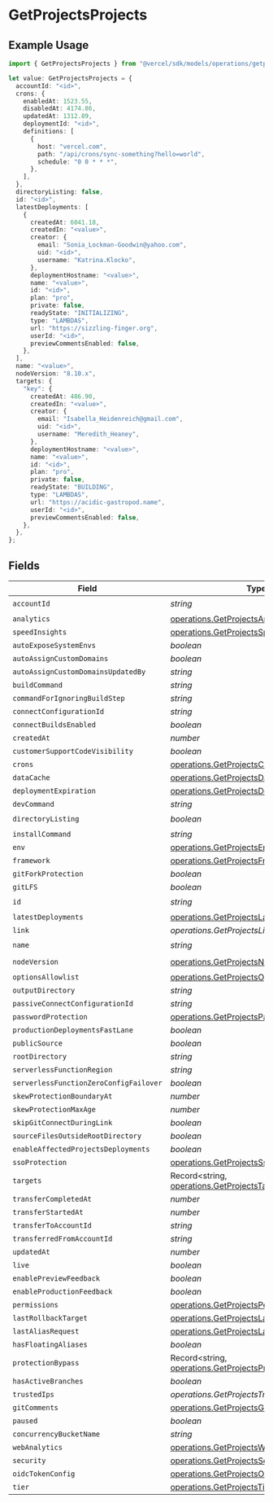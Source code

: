 # GetProjectsProjects

## Example Usage

```typescript
import { GetProjectsProjects } from "@vercel/sdk/models/operations/getprojects.js";

let value: GetProjectsProjects = {
  accountId: "<id>",
  crons: {
    enabledAt: 1523.55,
    disabledAt: 4174.86,
    updatedAt: 1312.89,
    deploymentId: "<id>",
    definitions: [
      {
        host: "vercel.com",
        path: "/api/crons/sync-something?hello=world",
        schedule: "0 0 * * *",
      },
    ],
  },
  directoryListing: false,
  id: "<id>",
  latestDeployments: [
    {
      createdAt: 6041.18,
      createdIn: "<value>",
      creator: {
        email: "Sonia_Lockman-Goodwin@yahoo.com",
        uid: "<id>",
        username: "Katrina.Klocko",
      },
      deploymentHostname: "<value>",
      name: "<value>",
      id: "<id>",
      plan: "pro",
      private: false,
      readyState: "INITIALIZING",
      type: "LAMBDAS",
      url: "https://sizzling-finger.org",
      userId: "<id>",
      previewCommentsEnabled: false,
    },
  ],
  name: "<value>",
  nodeVersion: "8.10.x",
  targets: {
    "key": {
      createdAt: 486.90,
      createdIn: "<value>",
      creator: {
        email: "Isabella_Heidenreich@gmail.com",
        uid: "<id>",
        username: "Meredith_Heaney",
      },
      deploymentHostname: "<value>",
      name: "<value>",
      id: "<id>",
      plan: "pro",
      private: false,
      readyState: "BUILDING",
      type: "LAMBDAS",
      url: "https://acidic-gastropod.name",
      userId: "<id>",
      previewCommentsEnabled: false,
    },
  },
};
```

## Fields

| Field                                                                                                            | Type                                                                                                             | Required                                                                                                         | Description                                                                                                      |
| ---------------------------------------------------------------------------------------------------------------- | ---------------------------------------------------------------------------------------------------------------- | ---------------------------------------------------------------------------------------------------------------- | ---------------------------------------------------------------------------------------------------------------- |
| `accountId`                                                                                                      | *string*                                                                                                         | :heavy_check_mark:                                                                                               | N/A                                                                                                              |
| `analytics`                                                                                                      | [operations.GetProjectsAnalytics](../../models/operations/getprojectsanalytics.md)                               | :heavy_minus_sign:                                                                                               | N/A                                                                                                              |
| `speedInsights`                                                                                                  | [operations.GetProjectsSpeedInsights](../../models/operations/getprojectsspeedinsights.md)                       | :heavy_minus_sign:                                                                                               | N/A                                                                                                              |
| `autoExposeSystemEnvs`                                                                                           | *boolean*                                                                                                        | :heavy_minus_sign:                                                                                               | N/A                                                                                                              |
| `autoAssignCustomDomains`                                                                                        | *boolean*                                                                                                        | :heavy_minus_sign:                                                                                               | N/A                                                                                                              |
| `autoAssignCustomDomainsUpdatedBy`                                                                               | *string*                                                                                                         | :heavy_minus_sign:                                                                                               | N/A                                                                                                              |
| `buildCommand`                                                                                                   | *string*                                                                                                         | :heavy_minus_sign:                                                                                               | N/A                                                                                                              |
| `commandForIgnoringBuildStep`                                                                                    | *string*                                                                                                         | :heavy_minus_sign:                                                                                               | N/A                                                                                                              |
| `connectConfigurationId`                                                                                         | *string*                                                                                                         | :heavy_minus_sign:                                                                                               | N/A                                                                                                              |
| `connectBuildsEnabled`                                                                                           | *boolean*                                                                                                        | :heavy_minus_sign:                                                                                               | N/A                                                                                                              |
| `createdAt`                                                                                                      | *number*                                                                                                         | :heavy_minus_sign:                                                                                               | N/A                                                                                                              |
| `customerSupportCodeVisibility`                                                                                  | *boolean*                                                                                                        | :heavy_minus_sign:                                                                                               | N/A                                                                                                              |
| `crons`                                                                                                          | [operations.GetProjectsCrons](../../models/operations/getprojectscrons.md)                                       | :heavy_minus_sign:                                                                                               | N/A                                                                                                              |
| `dataCache`                                                                                                      | [operations.GetProjectsDataCache](../../models/operations/getprojectsdatacache.md)                               | :heavy_minus_sign:                                                                                               | N/A                                                                                                              |
| `deploymentExpiration`                                                                                           | [operations.GetProjectsDeploymentExpiration](../../models/operations/getprojectsdeploymentexpiration.md)         | :heavy_minus_sign:                                                                                               | N/A                                                                                                              |
| `devCommand`                                                                                                     | *string*                                                                                                         | :heavy_minus_sign:                                                                                               | N/A                                                                                                              |
| `directoryListing`                                                                                               | *boolean*                                                                                                        | :heavy_check_mark:                                                                                               | N/A                                                                                                              |
| `installCommand`                                                                                                 | *string*                                                                                                         | :heavy_minus_sign:                                                                                               | N/A                                                                                                              |
| `env`                                                                                                            | [operations.GetProjectsEnv](../../models/operations/getprojectsenv.md)[]                                         | :heavy_minus_sign:                                                                                               | N/A                                                                                                              |
| `framework`                                                                                                      | [operations.GetProjectsFramework](../../models/operations/getprojectsframework.md)                               | :heavy_minus_sign:                                                                                               | N/A                                                                                                              |
| `gitForkProtection`                                                                                              | *boolean*                                                                                                        | :heavy_minus_sign:                                                                                               | N/A                                                                                                              |
| `gitLFS`                                                                                                         | *boolean*                                                                                                        | :heavy_minus_sign:                                                                                               | N/A                                                                                                              |
| `id`                                                                                                             | *string*                                                                                                         | :heavy_check_mark:                                                                                               | N/A                                                                                                              |
| `latestDeployments`                                                                                              | [operations.GetProjectsLatestDeployments](../../models/operations/getprojectslatestdeployments.md)[]             | :heavy_minus_sign:                                                                                               | N/A                                                                                                              |
| `link`                                                                                                           | *operations.GetProjectsLink*                                                                                     | :heavy_minus_sign:                                                                                               | N/A                                                                                                              |
| `name`                                                                                                           | *string*                                                                                                         | :heavy_check_mark:                                                                                               | N/A                                                                                                              |
| `nodeVersion`                                                                                                    | [operations.GetProjectsNodeVersion](../../models/operations/getprojectsnodeversion.md)                           | :heavy_check_mark:                                                                                               | N/A                                                                                                              |
| `optionsAllowlist`                                                                                               | [operations.GetProjectsOptionsAllowlist](../../models/operations/getprojectsoptionsallowlist.md)                 | :heavy_minus_sign:                                                                                               | N/A                                                                                                              |
| `outputDirectory`                                                                                                | *string*                                                                                                         | :heavy_minus_sign:                                                                                               | N/A                                                                                                              |
| `passiveConnectConfigurationId`                                                                                  | *string*                                                                                                         | :heavy_minus_sign:                                                                                               | N/A                                                                                                              |
| `passwordProtection`                                                                                             | [operations.GetProjectsPasswordProtection](../../models/operations/getprojectspasswordprotection.md)             | :heavy_minus_sign:                                                                                               | N/A                                                                                                              |
| `productionDeploymentsFastLane`                                                                                  | *boolean*                                                                                                        | :heavy_minus_sign:                                                                                               | N/A                                                                                                              |
| `publicSource`                                                                                                   | *boolean*                                                                                                        | :heavy_minus_sign:                                                                                               | N/A                                                                                                              |
| `rootDirectory`                                                                                                  | *string*                                                                                                         | :heavy_minus_sign:                                                                                               | N/A                                                                                                              |
| `serverlessFunctionRegion`                                                                                       | *string*                                                                                                         | :heavy_minus_sign:                                                                                               | N/A                                                                                                              |
| `serverlessFunctionZeroConfigFailover`                                                                           | *boolean*                                                                                                        | :heavy_minus_sign:                                                                                               | N/A                                                                                                              |
| `skewProtectionBoundaryAt`                                                                                       | *number*                                                                                                         | :heavy_minus_sign:                                                                                               | N/A                                                                                                              |
| `skewProtectionMaxAge`                                                                                           | *number*                                                                                                         | :heavy_minus_sign:                                                                                               | N/A                                                                                                              |
| `skipGitConnectDuringLink`                                                                                       | *boolean*                                                                                                        | :heavy_minus_sign:                                                                                               | N/A                                                                                                              |
| `sourceFilesOutsideRootDirectory`                                                                                | *boolean*                                                                                                        | :heavy_minus_sign:                                                                                               | N/A                                                                                                              |
| `enableAffectedProjectsDeployments`                                                                              | *boolean*                                                                                                        | :heavy_minus_sign:                                                                                               | N/A                                                                                                              |
| `ssoProtection`                                                                                                  | [operations.GetProjectsSsoProtection](../../models/operations/getprojectsssoprotection.md)                       | :heavy_minus_sign:                                                                                               | N/A                                                                                                              |
| `targets`                                                                                                        | Record<string, [operations.GetProjectsTargets](../../models/operations/getprojectstargets.md)>                   | :heavy_minus_sign:                                                                                               | N/A                                                                                                              |
| `transferCompletedAt`                                                                                            | *number*                                                                                                         | :heavy_minus_sign:                                                                                               | N/A                                                                                                              |
| `transferStartedAt`                                                                                              | *number*                                                                                                         | :heavy_minus_sign:                                                                                               | N/A                                                                                                              |
| `transferToAccountId`                                                                                            | *string*                                                                                                         | :heavy_minus_sign:                                                                                               | N/A                                                                                                              |
| `transferredFromAccountId`                                                                                       | *string*                                                                                                         | :heavy_minus_sign:                                                                                               | N/A                                                                                                              |
| `updatedAt`                                                                                                      | *number*                                                                                                         | :heavy_minus_sign:                                                                                               | N/A                                                                                                              |
| `live`                                                                                                           | *boolean*                                                                                                        | :heavy_minus_sign:                                                                                               | N/A                                                                                                              |
| `enablePreviewFeedback`                                                                                          | *boolean*                                                                                                        | :heavy_minus_sign:                                                                                               | N/A                                                                                                              |
| `enableProductionFeedback`                                                                                       | *boolean*                                                                                                        | :heavy_minus_sign:                                                                                               | N/A                                                                                                              |
| `permissions`                                                                                                    | [operations.GetProjectsPermissions](../../models/operations/getprojectspermissions.md)                           | :heavy_minus_sign:                                                                                               | N/A                                                                                                              |
| `lastRollbackTarget`                                                                                             | [operations.GetProjectsLastRollbackTarget](../../models/operations/getprojectslastrollbacktarget.md)             | :heavy_minus_sign:                                                                                               | N/A                                                                                                              |
| `lastAliasRequest`                                                                                               | [operations.GetProjectsLastAliasRequest](../../models/operations/getprojectslastaliasrequest.md)                 | :heavy_minus_sign:                                                                                               | N/A                                                                                                              |
| `hasFloatingAliases`                                                                                             | *boolean*                                                                                                        | :heavy_minus_sign:                                                                                               | N/A                                                                                                              |
| `protectionBypass`                                                                                               | Record<string, [operations.GetProjectsProtectionBypass](../../models/operations/getprojectsprotectionbypass.md)> | :heavy_minus_sign:                                                                                               | N/A                                                                                                              |
| `hasActiveBranches`                                                                                              | *boolean*                                                                                                        | :heavy_minus_sign:                                                                                               | N/A                                                                                                              |
| `trustedIps`                                                                                                     | *operations.GetProjectsTrustedIps*                                                                               | :heavy_minus_sign:                                                                                               | N/A                                                                                                              |
| `gitComments`                                                                                                    | [operations.GetProjectsGitComments](../../models/operations/getprojectsgitcomments.md)                           | :heavy_minus_sign:                                                                                               | N/A                                                                                                              |
| `paused`                                                                                                         | *boolean*                                                                                                        | :heavy_minus_sign:                                                                                               | N/A                                                                                                              |
| `concurrencyBucketName`                                                                                          | *string*                                                                                                         | :heavy_minus_sign:                                                                                               | N/A                                                                                                              |
| `webAnalytics`                                                                                                   | [operations.GetProjectsWebAnalytics](../../models/operations/getprojectswebanalytics.md)                         | :heavy_minus_sign:                                                                                               | N/A                                                                                                              |
| `security`                                                                                                       | [operations.GetProjectsSecurity](../../models/operations/getprojectssecurity.md)                                 | :heavy_minus_sign:                                                                                               | N/A                                                                                                              |
| `oidcTokenConfig`                                                                                                | [operations.GetProjectsOidcTokenConfig](../../models/operations/getprojectsoidctokenconfig.md)                   | :heavy_minus_sign:                                                                                               | N/A                                                                                                              |
| `tier`                                                                                                           | [operations.GetProjectsTier](../../models/operations/getprojectstier.md)                                         | :heavy_minus_sign:                                                                                               | N/A                                                                                                              |